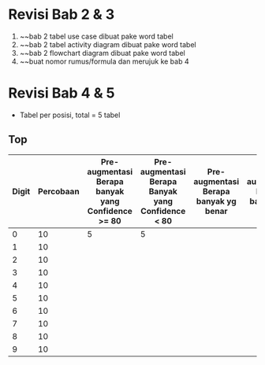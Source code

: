 # Revisi Bab 2 & 3
1. ~~bab 2 tabel use case dibuat pake word tabel
2. ~~bab 2 tabel activity diagram dibuat pake word tabel
3. ~~bab 2 flowchart diagram dibuat pake word tabel
4. ~~buat nomor rumus/formula dan merujuk ke bab 4

# Revisi Bab 4 & 5
- Tabel per posisi, total = 5 tabel
## Top

| Digit | Percobaan | Pre-augmentasi Berapa banyak yang Confidence >= 80 | Pre-augmentasi Berapa Banyak yang Confidence < 80 | Pre-augmentasi Berapa banyak yg benar | Pre-augmentasi Berapa banyak yg salah | Post-augmentasi Berapa banyak yang Confidence >= 80 | Post-augmentasi Berapa Banyak yang Confidence < 80 | Post-augmentasi Berapa banyak yg benar | Post-augmentasi Berapa banyak yg salah |     |     |     |     |     |     |     |     |     |     |
| ----- | --------- | -------------------------------------------------- | ------------------------------------------------- | ------------------------------------- | ------------------------------------- | --------------------------------------------------- | -------------------------------------------------- | -------------------------------------- | -------------------------------------- | --- | --- | --- | --- | --- | --- | --- | --- | --- | --- |
| 0     | 10        |                 5                                   |                       5                            |                                       |                                       |                                                     |                                                    |                                        |                                        |     |     |     |     |     |     |     |     |     |     |
| 1     | 10        |                                                    |                                                   |                                       |                                       |                                                     |                                                    |                                        |                                        |     |     |     |     |     |     |     |     |     |     |
| 2     | 10        |                                                    |                                                   |                                       |                                       |                                                     |                                                    |                                        |                                        |     |     |     |     |     |     |     |     |     |     |
| 3     | 10        |                                                    |                                                   |                                       |                                       |                                                     |                                                    |                                        |                                        |     |     |     |     |     |     |     |     |     |     |
| 4     | 10        |                                                    |                                                   |                                       |                                       |                                                     |                                                    |                                        |                                        |     |     |     |     |     |     |     |     |     |     |
| 5     | 10        |                                                    |                                                   |                                       |                                       |                                                     |                                                    |                                        |                                        |     |     |     |     |     |     |     |     |     |     |
| 6     | 10        |                                                    |                                                   |                                       |                                       |                                                     |                                                    |                                        |                                        |     |     |     |     |     |     |     |     |     |     |
| 7     | 10        |                                                    |                                                   |                                       |                                       |                                                     |                                                    |                                        |                                        |     |     |     |     |     |     |     |     |     |     |
| 8     | 10        |                                                    |                                                   |                                       |                                       |                                                     |                                                    |                                        |                                        |     |     |     |     |     |     |     |     |     |     |
| 9     | 10        |                                                    |                                                   |                                       |                                       |                                                     |                                                    |                                        |                                        |     |     |     |     |     |     |     |     |     |     |
